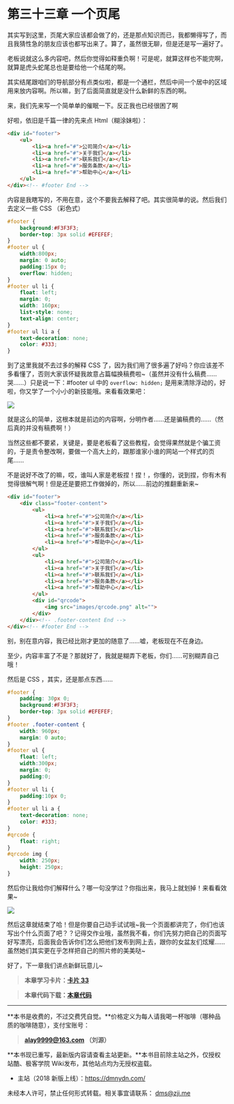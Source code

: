 第三十三章 一个页尾
===

其实写到这里，页尾大家应该都会做了的，还是那点知识而已，我都懒得写了，而且我猜性急的朋友应该也都写出来了。算了，虽然很无聊，但是还是写一遍好了。

老板说就这么多内容吧，然后你觉得如释重负啊！可是呢，就算这样也不能完啊，就算是虎头蛇尾总也是要给他一个结尾的啊。

其实结尾跟咱们的导航部分有点类似啦，都是一个通栏，然后中间一个居中的区域用来放内容啊。所以嘛，到了后面简直就是没什么新鲜的东西的啊。

来，我们先来写一个简单单的催眠一下。反正我也已经很困了啊

好啦，依旧是千篇一律的先来点 Html（糊涂妹啦）：

```html
<div id="footer">
	<ul>
		<li><a href="#">公司简介</a></li>
		<li><a href="#">关于我们</a></li>
		<li><a href="#">联系我们</a></li>
		<li><a href="#">服务条款</a></li>
		<li><a href="#">帮助中心</a></li>
	</ul>
</div><!-- #footer End -->
```

内容是我瞎写的，不用在意，这个不要我去解释了吧。其实很简单的说。然后我们去定义一些 CSS （彩色式）

```css
#footer {
	background:#F3F3F3;
	border-top: 3px solid #EFEFEF;
}
#footer ul {
	width:800px;
	margin: 0 auto;
	padding:15px 0;
	overflow: hidden;
}
#footer ul li {
	float: left;
	margin: 0;
	width: 160px;
	list-style: none;
	text-align: center;
}
#footer ul li a {
	text-decoration: none;
	color: #333;
}
```

到了这里我就不去过多的解释 CSS 了，因为我们用了很多遍了好吗？你应该差不多看懂了，否则大家该怀疑我故意占篇幅换稿费啦~（虽然并没有什么稿费……哭……）只是说一下：#footer ul  中的 `overflow: hidden;` 是用来清除浮动的，好啦，你又学了一个小小的新技能哦。来看看效果吧：

![](http://coffee.zji.me/imgs/33-1.png)

就是这么的简单，这根本就是前边的内容啊，分明作者……还是骗稿费的……（然后真的并没有稿费啊！）

当然这些都不要紧，关键是，要是老板看了这些教程，会觉得果然就是个骗工资的，于是责令整改啊，要做一个高大上的，跟那谁家小谁的网站一个样式的页尾……

不是说好不改了的嘛，哎，谁叫人家是老板捏！捏！，你懂的，说到捏，你有木有觉得很解气啊！但是还是要把工作做掉的，所以……前边的推翻重新来~

```html
<div id="footer">
	<div class="footer-content">
		<ul>
			<li><a href="#">公司简介</a></li>
			<li><a href="#">关于我们</a></li>
			<li><a href="#">联系我们</a></li>
			<li><a href="#">服务条款</a></li>
			<li><a href="#">帮助中心</a></li>
		</ul>
		<ul>
			<li><a href="#">公司简介</a></li>
			<li><a href="#">关于我们</a></li>
			<li><a href="#">联系我们</a></li>
			<li><a href="#">服务条款</a></li>
			<li><a href="#">帮助中心</a></li>
		</ul>
		<div id="qrcode">
			<img src="images/qrcode.png" alt="">
		</div>
	</div><!-- .footer-content End -->
</div><!-- #footer End -->
```

别，别在意内容，我已经比刚才更加的随意了……嘘，老板现在不在身边。

至少，内容丰富了不是？那就好了，我就是糊弄下老板，你们……可别糊弄自己哦！

然后是 CSS ，其实，还是那点东西……

```css
#footer {
	padding: 30px 0;
	background:#F3F3F3;
	border-top: 3px solid #EFEFEF;
}
#footer .footer-content {
	width: 960px;
	margin: 0 auto;
}
#footer ul {
	float: left;
	width:300px;
	margin: 0;
	padding:0;
}
#footer ul li {
	padding:10px 0;
}
#footer ul li a {
	text-decoration: none;
	color: #333;
}
#qrcode {
	float: right;
}
#qrcode img {
	width: 250px;
	height: 250px;
}
```

然后你让我给你们解释什么？哪一句没学过？你指出来，我马上就划掉！来看看效果~

![](http://coffee.zji.me/imgs/33-2.png)

然后这章就结束了哈！但是你要自己动手试试哦~我一个页面都讲完了，你们也该写出个什么页面了吧？？记得交作业哦，虽然我不看，你们先努力把自己的页面写好写漂亮，后面我会告诉你们怎么把他们发布到网上去，跟你的女盆友们炫耀……虽然她们其实更在乎怎样把自己的照片修的美美哒~

好了，下一章我们讲点新鲜玩意儿~

> **本章学习卡片：[卡片 33](http://coffee.zji.me/card.html?name=chapter33)**

> **本章代码下载：[本章代码](http://coffee.zji.me/show-code/33.zip)**

---

**本书是收费的，不过交费凭自觉。**价格定义为每人请我喝一杯咖啡（哪种品质的咖啡随意），支付宝账号：

> **alay9999@163.com  （刘源）**

**本书现已重写，最新版内容请查看主站更新。**本书目前除主站之外，仅授权站酷、极客学院 Wiki发布，其他站点均为无授权盗载。

* 主站（2018 新版上线）：https://dmnydn.com/

未经本人许可，禁止任何形式转载。相关事宜请联系： dms@zji.me